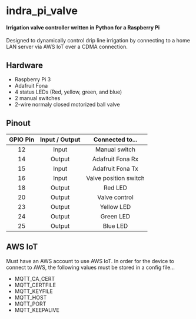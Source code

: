# indra_pi_valve

#### Irrigation valve controller written in Python for a Raspberry Pi

Designed to dynamically control drip line irrigation by connecting to a home LAN server via AWS IoT over a CDMA connection.

## Hardware

* Raspberry Pi 3
* Adafruit Fona
* 4 status LEDs (Red, yellow, green, and blue)
* 2 manual switches
* 2-wire normaly closed motorized ball valve

## Pinout
| GPIO Pin | Input / Output | Connected to...       |
| :------: | :------------: | :-------------------: |
| 12       | Input          | Manual switch         |
| 14       | Output         | Adafruit Fona Rx      |
| 15       | Input          | Adafruit Fona Tx      |
| 16       | Input          | Valve position switch |
| 18       | Output         | Red LED               |
| 20       | Output         | Valve control         |
| 23       | Output         | Yellow LED            |
| 24       | Output         | Green LED             |
| 25       | Output         | Blue LED              |

## AWS IoT

Must have an AWS account to use AWS IoT.  In order for the device to connect to AWS, the following values must be stored in a config file...

* MQTT_CA_CERT
* MQTT_CERTFILE
* MQTT_KEYFILE
* MQTT_HOST
* MQTT_PORT
* MQTT_KEEPALIVE
